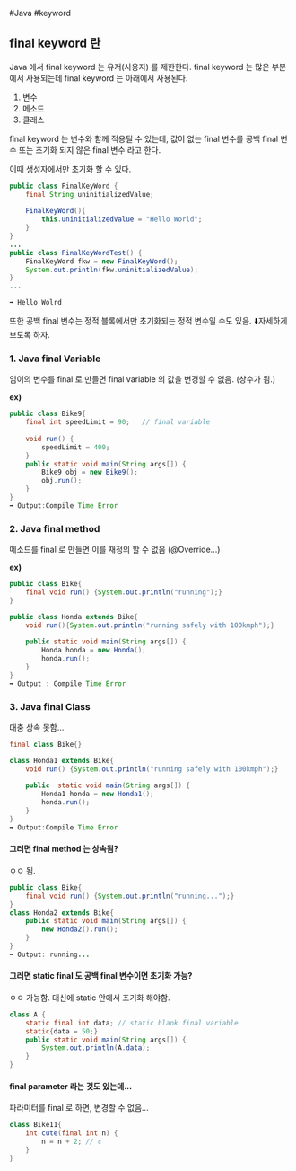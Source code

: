 #Java #keyword 

## final keyword 란

Java 에서 final keyword 는 유저(사용자) 를 제한한다.
final keyword 는 많은 부분에서 사용되는데 final keyword 는 아래에서 사용된다.
1. 변수
2. 메소드
3. 클래스

final keyword 는 변수와 함께 적용될 수 있는데, 값이 없는 final 변수를 공백 final 변수 또는 초기화 되지 않은 final 변수 라고 한다.

이때 생성자에서만 초기화 할 수 있다.

```java
public class FinalKeyWord {  
	final String uninitializedValue;  
	  
	FinalKeyWord(){  
		this.uninitializedValue = "Hello World";  
	}  
}
...
public class FinalKeyWordTest() {
	FinalKeyWord fkw = new FinalKeyWord();
	System.out.println(fkw.uninitializedValue);
}
...

➡️ Hello Wolrd
```

또한 공백 final 변수는 정적 블록에서만 초기화되는 정적 변수일 수도 있음. ⬇️자세하게 보도록 하자.


### 1. Java final Variable
임이의 변수를 final 로 만들면 final variable 의 값을 변경할 수 없음. (상수가 됨.)

**ex)**
```java
public class Bike9{
	final int speedLimit = 90;   // final variable
	
	void run() {
		speedLimit = 400;
	}
	public static void main(String args[]) {
		Bike9 obj = new Bike9();
		obj.run();
	}
}
➡️ Output:Compile Time Error
```


### 2. Java final method
메소드를 final 로 만들면 이를 재정의 할 수 없음 (@Override...)

**ex)**
```java
public class Bike{
	final void run() {System.out.println("running");}
}

public class Honda extends Bike{
	void run(){System.out.println("running safely with 100kmph");}
	
	public static void main(String args[]) {
		Honda honda = new Honda();
		honda.run();
	}
}
➡️ Output : Compile Time Error
```

### 3. Java final Class

대충 상속 못함...
```java
final class Bike{}

class Honda1 extends Bike{
	void run() {System.out.println("running safely with 100kmph");}
	
	public	static void main(String args[]) {
		Honda1 honda = new Honda1();
		honda.run();
	}
}
➡️ Output:Compile Time Error
```

#### 그러면 final method 는 상속됨?
ㅇㅇ 됨.
```java
public class Bike{
	final void run() {System.out.println("running...");}
}
class Honda2 extends Bike{
	public static void main(String args[]) {
		new Honda2().run();
	}
}
➡️ Output: running...
```


#### 그러면 static final 도 공백 final 변수이면 초기화 가능?

ㅇㅇ 가능함. 대신에 static 안에서 초기화 해야함.

```java
class A {
	static final int data; // static blank final variable
	static{data = 50;}
	public static void main(String args[]) {
		System.out.println(A.data);
	}
}
```

#### final parameter 라는 것도 있는데...

파라미터를 final 로 하면, 변경할 수 없음...

```java
class Bike11{
	int cute(final int n) {
		n = n + 2; // c
	}
}
```







